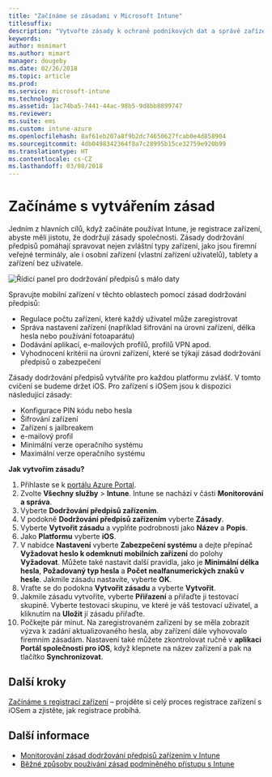 ```yaml
---
title: "Začínáme se zásadami v Microsoft Intune"
titlesuffix: 
description: "Vytvořte zásady k ochraně podnikových dat a správě zařízení, která koncoví uživatelé používají pro přístup k firemním prostředkům."
keywords: 
author: msmimart
ms.author: mimart
manager: dougeby
ms.date: 02/26/2018
ms.topic: article
ms.prod: 
ms.service: microsoft-intune
ms.technology: 
ms.assetid: 1ac74ba5-7441-44ac-98b5-9d8bb8899747
ms.reviewer: 
ms.suite: ems
ms.custom: intune-azure
ms.openlocfilehash: 8af61eb207a8f9b2dc74650627fcab0e4d858904
ms.sourcegitcommit: 4db0498342364f8a7c28995b15ce32759e920b99
ms.translationtype: HT
ms.contentlocale: cs-CZ
ms.lasthandoff: 03/08/2018
---
```

# <a name="get-started-with-creating-policies"></a>Začínáme s vytvářením zásad

Jedním z hlavních cílů, když začínáte používat Intune, je registrace zařízení, abyste měli jistotu, že dodržují zásady společnosti. Zásady dodržování předpisů pomáhají spravovat nejen zvláštní typy zařízení, jako jsou firemní veřejné terminály, ale i osobní zařízení (vlastní zařízení uživatelů), tablety a zařízení bez uživatele.

![Řídicí panel pro dodržování předpisů s málo daty](/intune/media/generic-compliance-dashboard.png)

Spravujte mobilní zařízení v těchto oblastech pomocí zásad dodržování předpisů:

* Regulace počtu zařízení, které každý uživatel může zaregistrovat
* Správa nastavení zařízení (například šifrování na úrovni zařízení, délka hesla nebo používání fotoaparátu)
* Dodávání aplikací, e-mailových profilů, profilů VPN apod.
* Vyhodnocení kritérií na úrovni zařízení, které se týkají zásad dodržování předpisů o zabezpečení

Zásady dodržování předpisů vytváříte pro každou platformu zvlášť. V tomto cvičení se budeme držet iOS. Pro zařízení s iOSem jsou k dispozici následující zásady:

* Konfigurace PIN kódu nebo hesla
* Šifrování zařízení
* Zařízení s jailbreakem
* e-mailový profil
* Minimální verze operačního systému
* Maximální verze operačního systému

__Jak vytvořím zásadu?__

1. Přihlaste se k [portálu Azure Portal](https://portal.azure.com).
2. Zvolte **Všechny služby** > **Intune**. Intune se nachází v části **Monitorování a správa**.
3. Vyberte **Dodržování předpisů zařízením**.
4. V podokně **Dodržování předpisů zařízením** vyberte **Zásady**.
5. Vyberte **Vytvořit zásadu** a vyplňte podrobnosti jako **Název** a **Popis**. 
6. Jako **Platformu** vyberte **iOS**.
6. V nabídce **Nastavení** vyberte **Zabezpečení systému** a dejte přepínač **Vyžadovat heslo k odemknutí mobilních zařízení** do polohy **Vyžadovat**. Můžete také nastavit další pravidla, jako je **Minimální délka hesla**, **Požadovaný typ hesla** a **Počet nealfanumerických znaků v hesle**. Jakmile zásadu nastavíte, vyberte **OK**.
7. Vraťte se do podokna **Vytvořit zásadu** a vyberte **Vytvořit**.
8. Jakmile zásadu vytvoříte, vyberte **Přiřazení** a přiřaďte ji testovací skupině. Vyberte testovací skupinu, ve které je váš testovací uživatel, a kliknutím na **Uložit** jí zásadu přiřaďte.
9. Počkejte pár minut. Na zaregistrovaném zařízení by se měla zobrazit výzva k zadání aktualizovaného hesla, aby zařízení dále vyhovovalo firemním zásadám. Nastavení také můžete zkontrolovat ručně v **aplikaci Portál společnosti pro iOS**, když klepnete na název zařízení a pak na tlačítko **Synchronizovat**.

## <a name="next-steps"></a>Další kroky

[Začínáme s registrací zařízení](get-started-enroll.md) – projděte si celý proces registrace zařízení s iOSem a zjistěte, jak registrace probíhá.

## <a name="learn-more"></a>Další informace

* [Monitorování zásad dodržování předpisů zařízením v Intune](compliance-policy-monitor.md)
* [Běžné způsoby používání zásad podmíněného přístupu s Intune](conditional-access-intune-common-ways-use.md)
